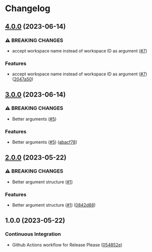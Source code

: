 # Changelog

## [4.0.0](https://github.com/jmcvetta/tfc-cancel-pending/compare/v3.0.0...v4.0.0) (2023-06-14)


### ⚠ BREAKING CHANGES

* accept workspace name instead of workspace ID as argument ([#7](https://github.com/jmcvetta/tfc-cancel-pending/issues/7))

### Features

* accept workspace name instead of workspace ID as argument ([#7](https://github.com/jmcvetta/tfc-cancel-pending/issues/7)) ([2047a50](https://github.com/jmcvetta/tfc-cancel-pending/commit/2047a50634aace7682d08f791ceaa79a86318391))

## [3.0.0](https://github.com/jmcvetta/tfc-cancel-pending/compare/v2.0.0...v3.0.0) (2023-06-14)


### ⚠ BREAKING CHANGES

* Better arguments ([#5](https://github.com/jmcvetta/tfc-cancel-pending/issues/5))

### Features

* Better arguments ([#5](https://github.com/jmcvetta/tfc-cancel-pending/issues/5)) ([abacf78](https://github.com/jmcvetta/tfc-cancel-pending/commit/abacf78fea554509989bf50310d358ac2b55f315))

## [2.0.0](https://github.com/jmcvetta/tfc-cancel-pending/compare/v1.0.0...v2.0.0) (2023-05-22)


### ⚠ BREAKING CHANGES

* Better argument structure ([#1](https://github.com/jmcvetta/tfc-cancel-pending/issues/1))

### Features

* Better argument structure ([#1](https://github.com/jmcvetta/tfc-cancel-pending/issues/1)) ([0842d88](https://github.com/jmcvetta/tfc-cancel-pending/commit/0842d88f6f853fae69a1bdcedbe949cf42a1f33b))

## 1.0.0 (2023-05-22)


### Continuous Integration

* Github Actions workflow for Release Please ([054852e](https://github.com/jmcvetta/tfc-cancel-pending/commit/054852e35602a546ad106718324c3eda7b0a3284))

